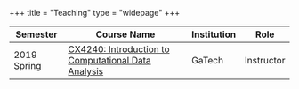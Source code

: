 +++
title = "Teaching"
type = "widepage"
+++


Semester | Course Name | Institution | Role
------ | ----- | ----- | -----
2019 Spring | [CX4240: Introduction to Computational Data Analysis](/course/19s-cx4240) | GaTech | Instructor  

